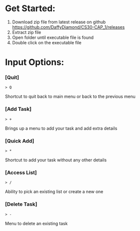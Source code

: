 # Get Started:
1. Download zip file from latest release on github
https://github.com/DaffyDiamond/CS30-CAP_1/releases
2. Extract zip file
3. Open folder until executable file is found
4. Double click on the executable file

# Input Options:
### [Quit]
    > Q
Shortcut to quit back to main menu or back to the previous menu

### [Add Task]
    > +
Brings up a menu to add your task and add extra details

### [Quick Add]
    > *
Shortcut to add your task without any other details

### [Access List]
    > /
Ability to pick an existing list or create a new one

### [Delete Task]
    > -
Menu to delete an existing task